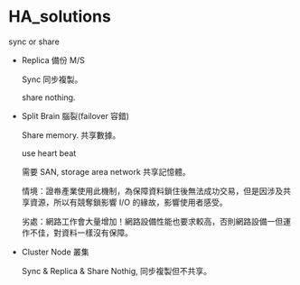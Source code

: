 # HA_solutions
sync or share



* Replica 備份 M/S

    Sync 同步複製。

    share nothing.

* Split Brain 腦裂(failover 容錯)

    Share memory. 共享數據。

    use heart beat

    需要 SAN, storage area network 共享記憶體。
    
    情境：證帣產業使用此機制，為保障資料鎖住後無法成功交易，但是因涉及共享資源，所以有競奪鎖影響 I/O 的緣故，影響使用者感受。
    
    劣處：網路工作會大量增加！網路設備性能也要求較高，否則網路設備一但運作不佳，對資料一樣沒有保障。

* Cluster Node 叢集

    Sync & Replica & Share Nothig, 同步複製但不共享。
    
   
